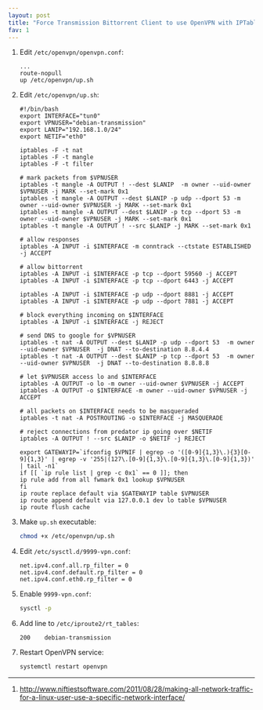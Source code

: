 ```yaml
---
layout: post
title: "Force Transmission Bittorrent Client to use OpenVPN with IPTables"
fav: 1
---
```


1. Edit `/etc/openvpn/openvpn.conf`:
   ```
   ...
   route-nopull
   up /etc/openvpn/up.sh
   ```
2. Edit `/etc/openvpn/up.sh`:
   ```
   #!/bin/bash 
   export INTERFACE="tun0" 
   export VPNUSER="debian-transmission" 
   export LANIP="192.168.1.0/24" 
   export NETIF="eth0" 
   
   iptables -F -t nat 
   iptables -F -t mangle 
   iptables -F -t filter 
   
   # mark packets from $VPNUSER
   iptables -t mangle -A OUTPUT ! --dest $LANIP  -m owner --uid-owner $VPNUSER -j MARK --set-mark 0x1 
   iptables -t mangle -A OUTPUT --dest $LANIP -p udp --dport 53 -m owner --uid-owner $VPNUSER -j MARK --set-mark 0x1 
   iptables -t mangle -A OUTPUT --dest $LANIP -p tcp --dport 53 -m owner --uid-owner $VPNUSER -j MARK --set-mark 0x1 
   iptables -t mangle -A OUTPUT ! --src $LANIP -j MARK --set-mark 0x1
   
   # allow responses
   iptables -A INPUT -i $INTERFACE -m conntrack --ctstate ESTABLISHED -j ACCEPT
   
   # allow bittorrent
   iptables -A INPUT -i $INTERFACE -p tcp --dport 59560 -j ACCEPT
   iptables -A INPUT -i $INTERFACE -p tcp --dport 6443 -j ACCEPT
   
   iptables -A INPUT -i $INTERFACE -p udp --dport 8881 -j ACCEPT
   iptables -A INPUT -i $INTERFACE -p udp --dport 7881 -j ACCEPT
   
   # block everything incoming on $INTERFACE
   iptables -A INPUT -i $INTERFACE -j REJECT
   
   # send DNS to google for $VPNUSER
   iptables -t nat -A OUTPUT --dest $LANIP -p udp --dport 53  -m owner --uid-owner $VPNUSER  -j DNAT --to-destination 8.8.4.4
   iptables -t nat -A OUTPUT --dest $LANIP -p tcp --dport 53  -m owner --uid-owner $VPNUSER  -j DNAT --to-destination 8.8.8.8
   
   # let $VPNUSER access lo and $INTERFACE
   iptables -A OUTPUT -o lo -m owner --uid-owner $VPNUSER -j ACCEPT
   iptables -A OUTPUT -o $INTERFACE -m owner --uid-owner $VPNUSER -j ACCEPT
   
   # all packets on $INTERFACE needs to be masqueraded
   iptables -t nat -A POSTROUTING -o $INTERFACE -j MASQUERADE
   
   # reject connections from predator ip going over $NETIF
   iptables -A OUTPUT ! --src $LANIP -o $NETIF -j REJECT
   
   export GATEWAYIP=`ifconfig $VPNIF | egrep -o '([0-9]{1,3}\.){3}[0-9]{1,3}' | egrep -v '255|(127\.[0-9]{1,3}\.[0-9]{1,3}\.[0-9]{1,3})' | tail -n1`
   if [[ `ip rule list | grep -c 0x1` == 0 ]]; then
   ip rule add from all fwmark 0x1 lookup $VPNUSER
   fi
   ip route replace default via $GATEWAYIP table $VPNUSER
   ip route append default via 127.0.0.1 dev lo table $VPNUSER
   ip route flush cache
   ```
3. Make `up.sh` executable:   
   ```bash
   chmod +x /etc/openvpn/up.sh
   ```
4. Edit `/etc/sysctl.d/9999-vpn.conf`:
   ```
   net.ipv4.conf.all.rp_filter = 0
   net.ipv4.conf.default.rp_filter = 0
   net.ipv4.conf.eth0.rp_filter = 0
   ```
5. Enable `9999-vpn.conf`:
   ```bash
   sysctl -p
   ```
6. Add line to `/etc/iproute2/rt_tables`:
   ```
   200    debian-transmission
   ```
7. Restart OpenVPN service:
   ```bash
   systemctl restart openvpn
   ```

---
1. <http://www.niftiestsoftware.com/2011/08/28/making-all-network-traffic-for-a-linux-user-use-a-specific-network-interface/>
